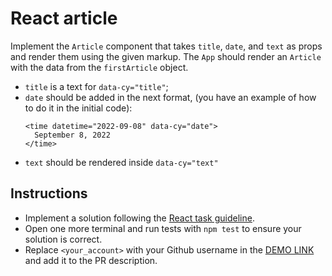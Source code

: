 # React article

Implement the `Article` component that takes `title`, `date`, and `text` as props
and render them using the given markup. The `App` should render an `Article` with
the data from the `firstArticle` object.

- `title` is a text for `data-cy="title"`;
- `date` should be added in the next format, (you have an example of how to do
it in the initial code):
    ```tsx
    <time datetime="2022-09-08" data-cy="date">
      September 8, 2022
    </time>
    ```
- `text` should be rendered inside `data-cy="text"`

## Instructions

- Implement a solution following the [React task guideline](https://github.com/mate-academy/react_task-guideline#react-tasks-guideline).
- Open one more terminal and run tests with `npm test` to ensure your solution is correct.
- Replace `<your_account>` with your Github username in the [DEMO LINK](https://nazarkharkevych.github.io/react_article/) and add it to the PR description.
